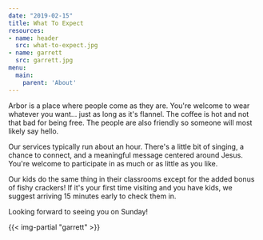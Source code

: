 ```yaml
---
date: "2019-02-15"
title: What To Expect
resources:
- name: header
  src: what-to-expect.jpg
- name: garrett
  src: garrett.jpg
menu:
  main:
    parent: 'About'
---
```


Arbor is a place where people come as they are. You're welcome to wear whatever you want... just as long as it's flannel. The coffee is hot and not that bad for being free. The people are also friendly so someone will most likely say hello.

Our services typically run about an hour. There's a little bit of singing, a chance to connect, and a meaningful message centered around Jesus. You're welcome to participate in as much or as little as you like.

Our kids do the same thing in their classrooms except for the added bonus of fishy crackers! If it's your first time visiting and you have kids, we suggest arriving 15 minutes early to check them in.  

Looking forward to seeing you on Sunday!

{{< img-partial "garrett" >}}


